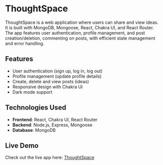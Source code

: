 # ThoughtSpace

ThoughtSpace is a web application where users can share and view ideas. It is built with MongoDB, Mongoose, React, Chakra UI, and React Router. The app features user authentication, profile management, and post creation/deletion, commenting on posts, with efficient state management and error handling.

## Features

- User authentication (sign up, log in, log out)
- Profile management (update profile details)
- Create, delete and view posts (ideas)
- Responsive design with Chakra UI
- Dark mode support

## Technologies Used

- **Frontend**: React, Chakra UI, React Router
- **Backend**: Node.js, Express, Mongoose
- **Database**: MongoDB

## Live Demo

Check out the live app here: [ThoughtSpace](https://thethoughtspace.netlify.app/)

